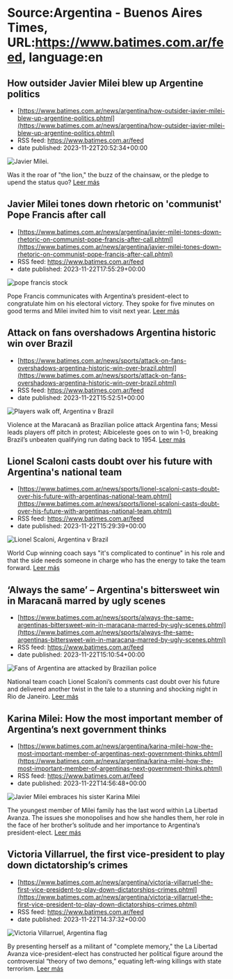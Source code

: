 # Source:Argentina - Buenos Aires Times, URL:https://www.batimes.com.ar/feed, language:en

## How outsider Javier Milei blew up Argentine politics
 - [https://www.batimes.com.ar/news/argentina/how-outsider-javier-milei-blew-up-argentine-politics.phtml](https://www.batimes.com.ar/news/argentina/how-outsider-javier-milei-blew-up-argentine-politics.phtml)
 - RSS feed: https://www.batimes.com.ar/feed
 - date published: 2023-11-22T20:52:34+00:00

<p><img alt="Javier Milei." src="https://fotos.perfil.com/2023/11/20/trim/540/304/javier-milei-1702399.jpg" /></p>Was it the roar of "the lion," the buzz of the chainsaw, or the pledge to upend the status quo? <a href="https://www.batimes.com.ar/news/argentina/how-outsider-javier-milei-blew-up-argentine-politics.phtml">Leer más</a>

## Javier Milei tones down rhetoric on 'communist' Pope Francis after call
 - [https://www.batimes.com.ar/news/argentina/javier-milei-tones-down-rhetoric-on-communist-pope-francis-after-call.phtml](https://www.batimes.com.ar/news/argentina/javier-milei-tones-down-rhetoric-on-communist-pope-francis-after-call.phtml)
 - RSS feed: https://www.batimes.com.ar/feed
 - date published: 2023-11-22T17:55:29+00:00

<p><img alt="pope francis stock" src="https://fotos.perfil.com/2022/06/14/trim/540/304/pope-francis-stock-1371801.jpg" /></p>Pope Francis communicates with Argentina’s president-elect to congratulate him on his electoral victory. They spoke for five minutes on good terms and Milei invited him to visit next year. <a href="https://www.batimes.com.ar/news/argentina/javier-milei-tones-down-rhetoric-on-communist-pope-francis-after-call.phtml">Leer más</a>

## Attack on fans overshadows Argentina historic win over Brazil
 - [https://www.batimes.com.ar/news/sports/attack-on-fans-overshadows-argentina-historic-win-over-brazil.phtml](https://www.batimes.com.ar/news/sports/attack-on-fans-overshadows-argentina-historic-win-over-brazil.phtml)
 - RSS feed: https://www.batimes.com.ar/feed
 - date published: 2023-11-22T15:52:51+00:00

<p><img alt="Players walk off, Argentina v Brazil" src="https://fotos.perfil.com/2023/11/22/trim/540/304/players-walk-off-argentina-v-brazil-1703963.jpg" /></p>Violence at the Maracanã as Brazilian police attack Argentina fans; Messi leads players off pitch in protest; Albiceleste goes on to win 1-0, breaking Brazil’s unbeaten qualifying run dating back to 1954.
 <a href="https://www.batimes.com.ar/news/sports/attack-on-fans-overshadows-argentina-historic-win-over-brazil.phtml">Leer más</a>

## Lionel Scaloni casts doubt over his future with Argentina's national team
 - [https://www.batimes.com.ar/news/sports/lionel-scaloni-casts-doubt-over-his-future-with-argentinas-national-team.phtml](https://www.batimes.com.ar/news/sports/lionel-scaloni-casts-doubt-over-his-future-with-argentinas-national-team.phtml)
 - RSS feed: https://www.batimes.com.ar/feed
 - date published: 2023-11-22T15:29:39+00:00

<p><img alt="Lionel Scaloni, Argentina v Brazil" src="https://fotos.perfil.com/2023/11/22/trim/540/304/lionel-scaloni-argentina-v-brazil-1703948.jpg" /></p>World Cup winning coach says "it's complicated to continue" in his role and that the side needs someone in charge who has the energy to take the team forward. <a href="https://www.batimes.com.ar/news/sports/lionel-scaloni-casts-doubt-over-his-future-with-argentinas-national-team.phtml">Leer más</a>

## ‘Always the same’ – Argentina's bittersweet win in Maracanã marred by ugly scenes
 - [https://www.batimes.com.ar/news/sports/always-the-same-argentinas-bittersweet-win-in-maracana-marred-by-ugly-scenes.phtml](https://www.batimes.com.ar/news/sports/always-the-same-argentinas-bittersweet-win-in-maracana-marred-by-ugly-scenes.phtml)
 - RSS feed: https://www.batimes.com.ar/feed
 - date published: 2023-11-22T15:10:54+00:00

<p><img alt="Fans of Argentina are attacked by Brazilian police" src="https://fotos.perfil.com/2023/11/22/trim/540/304/fans-of-argentina-are-attacked-by-brazilian-police-1703926.jpg" /></p>National team coach Lionel Scaloni’s comments cast doubt over his future and delivered another twist in the tale to a stunning and shocking night in Rio de Janeiro.
 <a href="https://www.batimes.com.ar/news/sports/always-the-same-argentinas-bittersweet-win-in-maracana-marred-by-ugly-scenes.phtml">Leer más</a>

## Karina Milei: How the most important member of Argentina’s next government thinks
 - [https://www.batimes.com.ar/news/argentina/karina-milei-how-the-most-important-member-of-argentinas-next-government-thinks.phtml](https://www.batimes.com.ar/news/argentina/karina-milei-how-the-most-important-member-of-argentinas-next-government-thinks.phtml)
 - RSS feed: https://www.batimes.com.ar/feed
 - date published: 2023-11-22T14:56:48+00:00

<p><img alt="Javier Milei embraces his sister Karina Milei " src="https://fotos.perfil.com/2023/11/22/trim/540/304/javier-milei-embraces-his-sister-karina-milei-1703911.jpg" /></p>The youngest member of Milei family has the last word within La Libertad Avanza. The issues she monopolises and how she handles them, her role in the face of her brother’s solitude and her importance to Argentina’s president-elect. <a href="https://www.batimes.com.ar/news/argentina/karina-milei-how-the-most-important-member-of-argentinas-next-government-thinks.phtml">Leer más</a>

## Victoria Villarruel, the first vice-president to play down dictatorship’s crimes
 - [https://www.batimes.com.ar/news/argentina/victoria-villarruel-the-first-vice-president-to-play-down-dictatorships-crimes.phtml](https://www.batimes.com.ar/news/argentina/victoria-villarruel-the-first-vice-president-to-play-down-dictatorships-crimes.phtml)
 - RSS feed: https://www.batimes.com.ar/feed
 - date published: 2023-11-22T14:37:32+00:00

<p><img alt="Victoria Villarruel, Argentina flag" src="https://fotos.perfil.com/2023/11/22/trim/540/304/victoria-villarruel-argentina-flag-1703848.jpg" /></p>By presenting herself as a militant of "complete memory," the La Libertad Avanza vice-president-elect has constructed her political figure around the controversial “theory of two demons,” equating left-wing killings with state terrorism.  <a href="https://www.batimes.com.ar/news/argentina/victoria-villarruel-the-first-vice-president-to-play-down-dictatorships-crimes.phtml">Leer más</a>

